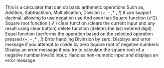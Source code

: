 This is a calculator that can do basic arithmetic operations 
Such as, Addition, Subtracktion, Multiplication, Division (+, - ,* , /)
It can support decimal, allowing to use negation use
And even has Square function (x^2)
Square root function ( √ )
clear function (clears the current input and any result using clear button)
delete function (deletes the last entered digit)
Equal function (performs the operation based on the selected operation pressed (+, - ,* , /)
Error handling Divinsion by zero: Displays and error message if you attempt to divide by zero
Square root of negative numbers: Display an error message if you try to calculate the square root of a negative number
Invalid input: Handles non-numeric input and displays an error message
